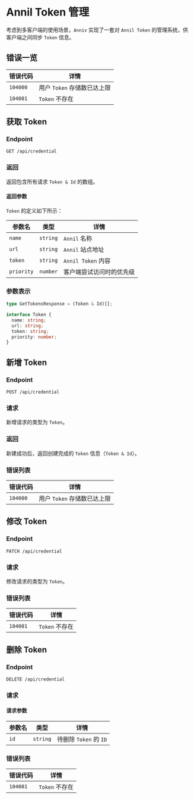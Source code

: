 # Annil Token 管理

考虑到多客户端的使用场景，`Anniv` 实现了一套对 `Annil Token` 的管理系统，供客户端之间同步 `Token` 信息。

## 错误一览

| 错误代码 | 详情                        |
| -------- | --------------------------- |
| `104000` | 用户 `Token` 存储数已达上限 |
| `104001` | `Token` 不存在              |

## 获取 Token

### Endpoint

`GET /api/credential`

### 返回

返回包含所有请求 `Token & Id` 的数组。

#### 返回参数

`Token` 的定义如下所示：

| 参数名     | 类型     | 详情                     |
| ---------- | -------- | ------------------------ |
| `name`     | `string` | `Annil` 名称             |
| `url`      | `string` | `Annil` 站点地址         |
| `token`    | `string` | `Annil Token` 内容       |
| `priority` | `number` | 客户端尝试访问时的优先级 |

### 参数表示

```typescript
type GetTokensResponse = (Token & Id)[];

interface Token {
  name: string;
  url: string;
  token: string;
  priority: number;
}
```

## 新增 Token

### Endpoint

`POST /api/credential`

### 请求

新增请求的类型为 `Token`。

### 返回

新建成功后，返回创建完成的 `Token` 信息（`Token & Id`）。

### 错误列表

| 错误代码 | 详情                        |
| -------- | --------------------------- |
| `104000` | 用户 `Token` 存储数已达上限 |

## 修改 Token

### Endpoint

`PATCH /api/credential`

### 请求

修改请求的类型为 `Token`。

### 错误列表

| 错误代码 | 详情           |
| -------- | -------------- |
| `104001` | `Token` 不存在 |

## 删除 Token

### Endpoint

`DELETE /api/credential`

### 请求

#### 请求参数

| 参数名 | 类型     | 详情                   |
| ------ | -------- | ---------------------- |
| `id`   | `string` | 待删除 `Token` 的 `ID` |

### 错误列表

| 错误代码 | 详情           |
| -------- | -------------- |
| `104001` | `Token` 不存在 |
